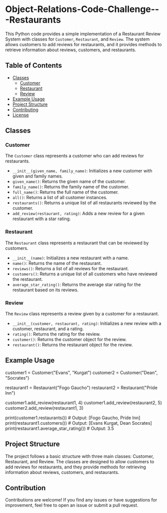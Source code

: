 # Object-Relations-Code-Challenge---Restaurants

This Python code provides a simple implementation of a Restaurant Review System with classes for `Customer`, `Restaurant`, and `Review`. The system allows customers to add reviews for restaurants, and it provides methods to retrieve information about reviews, customers, and restaurants.


## Table of Contents

- [Classes](#classes)
  - [Customer](#customer)
  - [Restaurant](#restaurant)
  - [Review](#review)
- [Example Usage](#example-usage)
- [Project Structure](#project-structure)
- [Contributing](#contributing)
- [License](#license)

## Classes

### Customer

The `Customer` class represents a customer who can add reviews for restaurants.

- `__init__(given_name, family_name)`: Initializes a new customer with given and family names.
- `given_name()`: Returns the given name of the customer.
- `family_name()`: Returns the family name of the customer.
- `full_name()`: Returns the full name of the customer.
- `all()`: Returns a list of all customer instances.
- `restaurants()`: Returns a unique list of all restaurants reviewed by the customer.
- `add_review(restaurant, rating)`: Adds a new review for a given restaurant with a star rating.

### Restaurant

The `Restaurant` class represents a restaurant that can be reviewed by customers.

- `__init__(name)`: Initializes a new restaurant with a name.
- `name()`: Returns the name of the restaurant.
- `reviews()`: Returns a list of all reviews for the restaurant.
- `customers()`: Returns a unique list of all customers who have reviewed the restaurant.
- `average_star_rating()`: Returns the average star rating for the restaurant based on its reviews.

### Review

The `Review` class represents a review given by a customer for a restaurant.

- `__init__(customer, restaurant, rating)`: Initializes a new review with a customer, restaurant, and a rating.
- `rating()`: Returns the rating for the review.
- `customer()`: Returns the customer object for the review.
- `restaurant()`: Returns the restaurant object for the review.

## Example Usage

customer1 = Customer("Evans", "Kurgat")
customer2 = Customer("Dean", "Socrates")

restaurant1 = Restaurant("Fogo Gaucho")
restaurant2 = Restaurant("Pride Inn")

customer1.add_review(restaurant1, 4)
customer1.add_review(restaurant2, 5)
customer2.add_review(restaurant1, 3)

print(customer1.restaurants())  # Output: [Fogo Gaucho, Pride Inn]
print(restaurant1.customers())  # Output: [Evans Kurgat, Dean Socrates]
print(restaurant1.average_star_rating())  # Output: 3.5

## Project Structure 

The project follows a basic structure with three main classes: Customer, Restaurant, and Review. The classes are designed to allow customers to add reviews for restaurants, and they provide methods for retrieving information about reviews, customers, and restaurants.

## Contribution

Contributions are welcome! If you find any issues or have suggestions for improvement, feel free to open an issue or submit a pull request.
